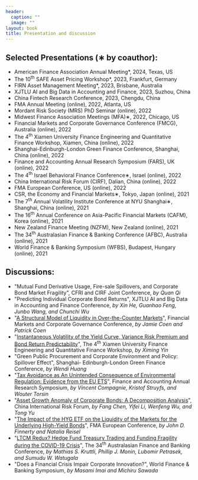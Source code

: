 ```yaml
---
header:
  caption: ""
  image: ""
layout: book
title: Presentation and discussion
---
```


## Selected Presentations (∗ by coauthor):

- American Finance Association Annual Meeting*, 2024, Texas, US
- The 10<sup>th</sup> SAFE Asset Pricing Workshop*, 2023, Frankfurt, Germany
- FIRN Asset Management Meeting*, 2023, Brisbane, Australia
- XJTLU AI and Big Data in Accounting and Finance, 2023, Suzhou, China 
- China Fintech Research Conference, 2023, Chengdu, China 
- FMA Annual Meeting (online), 2022, Atlanta, US 
- Mordant Risk Society (MRS) PhD Seminar (online), 2022
- Midwest Finance Association Meetings (MFA)∗, 2022, Chicago, US
- Financial Markets and Corporate Governance Conference (FMCG), Australia (online), 2022
- The 4<sup>th</sup> Xiamen University Finance Engineering and Quantitative Finance Workshop, Xiamen, China (online), 2022
- Shanghai-Edinburgh-London Green Finance Conference, Shanghai, China (online), 2022
- Finance and Accounting Annual Research Symposium (FARS), UK (online), 2022
- The 4<sup>th</sup> Israel Behavioral Finance Conference∗, Israel (online), 2022
- China International Risk Forum (CIRF), Dalian, China (online), 2022
- FMA European Conference, US (online), 2022
- CSR, the Economy and Financial Markets∗, Tokyo, Japan (online), 2021
- The 7<sup>th</sup> Annual Volatility Institute Conference at NYU Shanghai∗, Shanghai, China (online), 2021
- The 16<sup>th</sup> Annual Conference on Asia-Pacific Financial Markets (CAFM), Korea (online), 2021
- New Zealand Finance Meeting (NZFM), New Zealand (online), 2021
- The 34<sup>th</sup> Australasian Finance & Banking Conference (AFBC), Australia (online), 2021
- World Finance & Banking Symposium (WFBS), Budapest, Hungary (online), 2021

## Discussions:

- "Mutual Fund Derivative Usage, Fire-sale Spillovers, and Corporate Bond Market Fragility", CFRI and CIRF Joint Conference, _by Quan Qi_
- "Predicting Individual Corporate Bond Returns", XJTLU AI and Big Data in Accounting and Finance Conference, _by Xin He, Guanhao Feng, Junbo Wang, and Chunchi Wu_
- "[A Structural Model of Liquidity in Over-the-Counter Markets](http://dx.doi.org/10.2139/ssrn.4130489)", Financial Markets and Corporate Governance Conference, _by Jamie Coen and Patrick Coen_
- "[Instantaneous Volatility of the Yield Curve, Variance Risk Premium and Bond Return Predictability](https://scholarbank.nus.edu.sg/handle/10635/170804)", The 4<sup>th</sup> Xiamen University Finance Engineering and Quantitative Finance Workshop, _by Ximing Yin_
- "Green Public Procurement and Corporate Environment and Policy: Spillover Effect", Shanghai-
Edinburgh-London Green Finance Conference, _by Wendi Huang_
- "[Tax Avoidance as An Unintended Consequence of Environmental Regulation: Evidence from the EU ETS](https://hdl.handle.net/2268/265716)", Finance and Accounting Annual Research Symposium, _by Vincent Compagnie, Kristof Struyfs, and Wouter Torsin_
- "[Asset Growth Anomaly of Corporate Bonds: A Decomposition Analysis](http://dx.doi.org/10.2139/ssrn.3968682)", China International Risk Forum, _by Fang Chen, Yifei Li, Wenfeng Wu, and Tong Yu_
- "[The Impact of the HYG ETF on the Liquidity of the Markets for the Underlying High-Yield Bonds](http://dx.doi.org/10.2139/ssrn.3950588)", FMA European Conference, _by John D. Finnerty and Natalia Reisel_
- "[LTCM Redux? Hedge Fund Treasury Trading and Funding Fragility during the COVID-19 Crisis](http://dx.doi.org/10.2139/ssrn.3817978)", The 34<sup>th</sup> Australasian Finance and Banking Conference, _by Mathias S. Kruttli, Phillip J. Monin, Lubomir Petrasek, and Sumudu W. Watugala_
- "Does a Financial Crisis Impair Corporate Innovation?", World Finance & Banking Symposium, _by Masami Imai and Michiru Sawada_

